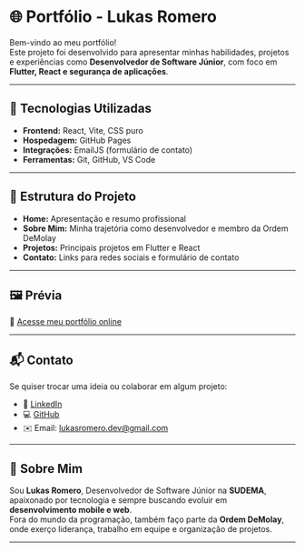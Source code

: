 # 🌐 Portfólio - Lukas Romero

Bem-vindo ao meu portfólio!  
Este projeto foi desenvolvido para apresentar minhas habilidades, projetos e experiências como **Desenvolvedor de Software Júnior**, com foco em **Flutter, React e segurança de aplicações**.  

---

## 🚀 Tecnologias Utilizadas
- **Frontend:** React, Vite, CSS puro
- **Hospedagem:** GitHub Pages
- **Integrações:** EmailJS (formulário de contato)
- **Ferramentas:** Git, GitHub, VS Code

---

## 📂 Estrutura do Projeto
- **Home:** Apresentação e resumo profissional  
- **Sobre Mim:** Minha trajetória como desenvolvedor e membro da Ordem DeMolay  
- **Projetos:** Principais projetos em Flutter e React  
- **Contato:** Links para redes sociais e formulário de contato  

---

## 🖼️ Prévia
🔗 [Acesse meu portfólio online](https://lukasreei.github.io/portfolio)

---

## 📬 Contato
Se quiser trocar uma ideia ou colaborar em algum projeto:  

- 💼 [LinkedIn](https://www.linkedin.com/in/lukas-romerodev)  
- 💻 [GitHub](https://github.com/lukasreei)  
- ✉️ Email: lukasromero.dev@gmail.com  

---

## 📌 Sobre Mim
Sou **Lukas Romero**, Desenvolvedor de Software Júnior na **SUDEMA**, apaixonado por tecnologia e sempre buscando evoluir em **desenvolvimento mobile e web**.  
Fora do mundo da programação, também faço parte da **Ordem DeMolay**, onde exerço liderança, trabalho em equipe e organização de projetos.  

---
